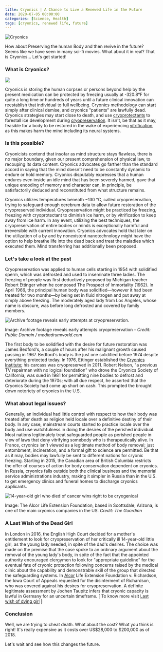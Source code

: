 ```yaml
---
title: Cryonics | A Chance to Live a Renewed Life in the Future
date: 2020-07-05 00:00:00 
categories: [Science, Health]
tags: [cryonics, renewed life, future]
---
```


![Cryonics](https://i.imgur.com/QARZQH6.gif)

How about Preserving the human Body and then revive in the future? Seems like we have seen in many sci-fi movies. What about it in real? That is Cryonics... Let's get started!

### What is Cryonics?

![](https://1.bp.blogspot.com/-VdKoa7lZtSY/X8ex5EVx5NI/AAAAAAAAByo/zvncdmCYmSkJWHWIUVNLoA5RaCB0sa2nACLcBGAsYHQ/w640-h266/cyro-2Bsleep.gif)
  
Cryonics is storing the human corpses or persons beyond help by the present medication can be protected by freezing usually at -320.8°F for quite a long time or hundreds of years until a future clinical innovation can reestablish that individual to full wellbeing. Cryonics methodology can start simply after clinical demise, and cryonics "patients" are lawfully dead. Cryonics strategies may start close to death, and use  [cryoprotectants](https://en.wikipedia.org/wiki/Cryoprotectant)  to forestall ice development during  [cryopreservation](https://en.wikipedia.org/wiki/Cryopreservation). It isn't, be that as it may, feasible for a body to be restored in the wake of experiencing  [vitrification](https://www.sciencedirect.com/topics/biochemistry-genetics-and-molecular-biology/vitrification), as this makes harm the mind including its neural systems.

### Is this possible?

Cryonicists contend that insofar as mind structure stays flawless, there is no major boundary, given our present comprehension of physical law, to recouping its data content. Cryonics advocates go farther than the standard accord in saying that the mind doesn't need to be constantly dynamic to endure or hold memory. Cryonics disputably expresses that a human endures even inside an idle mind that has been severely harmed, gave that unique encoding of memory and character can, in principle, be satisfactorily deduced and reconstituted from what structure remains.

Cryonics utilizes temperatures beneath −130 °C, called cryopreservation, trying to safeguard enough cerebrum data to allow future restoration of the cryopreserved individual. Cryopreservation might be practiced by freezing, freezing with cryoprotectant to diminish ice harm, or by vitrification to keep away from ice harm. In any event, utilizing the best techniques, the cryopreservation of entire bodies or minds is exceptionally harmful and irreversible with current innovation. Cryonics advocates hold that later on the utilization of a by and by nonexistent nanotechnology might have the option to help breathe life into the dead back and treat the maladies which executed them. Mind transferring has additionally been proposed.

### Let's take a look at the past

Cryopreservation was applied to human cells starting in 1954 with solidified sperm, which was defrosted and used to inseminate three ladies. The freezing of people was first deductively proposed by Michigan teacher Robert Ettinger when he composed The Prospect of Immortality (1962). In April 1966, the principal human body was solidified—however it had been treated for two months—by being set in fluid nitrogen and put away at simply above freezing. The moderately aged lady from Los Angeles, whose name is obscure, was before long defrosted and covered by family members.

![Archive footage reveals early attempts at cryopreservation.](https://i.dailymail.co.uk/i/pix/2018/02/22/10/49798DE600000578-0-image-a-3_1519296338511.jpg)

Image: Archive footage reveals early attempts cryopreservation - *Credit: Public Domain / mediadrumworld.com*

The first body to be solidified with the desire for future restoration was James Bedford's, a couple of hours after his malignant growth caused passing in 1967. Bedford's body is the just one solidified before 1974 despite everything protected today. In 1976, Ettinger established the  [Cryonics Institute](https://cryonics.org/); his carcass was cryopreserved in 2011. Robert Nelson, "a previous TV repairman with no logical foundation" who drove the Cryonics Society of California, was sued in 1981 for permitting nine bodies to defrost and deteriorate during the 1970s; with all due respect, he asserted that the Cryonics Society had come up short on cash. This prompted the brought down notoriety of cryonics in the U.S.

### What about legal issues?

Generally, an individual had little control with respect to how their body was treated after death as religion held locale over a definitive destiny of their body. In any case, mainstream courts started to practice locale over the body and use watchfulness in doing the desires of the perished individual. Most nations legitimately treat safeguarded people as perished people in view of laws that deny vitrifying somebody who is therapeutically alive. In France, cryonics isn't viewed as a legitimate method of body removal; just entombment, incineration, and a formal gift to science are permitted. Be that as it may, bodies may lawfully be sent to different nations for cryonic freezing. Starting in 2015, the Canadian area of British Columbia restricts the offer of courses of action for body conservation dependent on cryonics. In Russia, cryonics falls outside both the clinical business and the memorial service administrations industry, making it simpler in Russia than in the U.S. to get emergency clinics and funeral homes to discharge cryonics applicants.

![14-year-old girl who died of cancer wins right to be cryogenical](https://i.guim.co.uk/img/media/a6f2c60f0ae870cf3b752ac77e72e9f283f25e1a/698_0_1240_744/master/1240.jpg?width=1200&quality=85&auto=format&fit=max&s=d12835bf4faa1fec1d73a106340cb7f2)

Image: The Alcor Life Extension Foundation, based in Scottsdale, Arizona, is one of the main cryonics companies in the US. *Credit: The Guardian* 

### A Last Wish of the Dead Girl

In London in 2016, the English High Court decided for a mother's entitlement to look for cryopreservation of her critically ill 14-year-old little girl, as the young lady needed, in spite of the dad's desires. The choice was made on the premise that the case spoke to an ordinary argument about the removal of the young lady's body, in spite of the fact that the appointed authority encouraged clergymen to look for "appropriate guideline" for the eventual fate of cryonic protection following concerns raised by the medical clinic about the capability and demonstrable skill of the group that directed the safeguarding systems. In  [Alcor](https://www.alcor.org/)  Life Extension Foundation v. Richardson, the Iowa Court of Appeals requested for the disinterment of Richardson, who was covered against his desires for cryopreservation. A definite legitimate assessment by Jochen Taupitz infers that cryonic capacity is lawful in Germany for an uncertain timeframe. [ To know more visit [Last wish of dying girl](http://maltawinds.com/2016/11/19/last-wish-dying-girl-14-frozen-granted-judge/) ]

### Conclusion

Well, we are trying to cheat death. What about the cost? What you think is right! It's really expensive as it costs over US$28,000 to $200,000 as of 2018.

Let's wait and see how this changes the future.